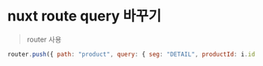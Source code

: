 # nuxt route query 바꾸기

> router 사용

```js
router.push({ path: "product", query: { seg: "DETAIL", productId: i.id } });
```
